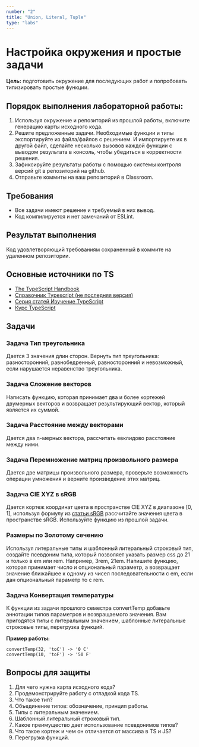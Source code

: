 ```yaml
---
number: "2"
title: "Union, Literal, Tuple"
type: "labs"
---
```


# Настройка окружения и простые задачи

**Цель:** подготовить окружение для последующих работ и попробовать типизировать простые функции.

## Порядок выполнения лабораторной работы:

1. Используя окружение и репозиторий из прошлой работы, включите генерацию карты исходного кода.
1. Решите предложенные задачи. Необходимые функции и типы экспортируйте из файла/файлов с решением. И импортируете их в другой файл, сделайте несколько вызовов каждой функции с выводом результата в консоль, чтобы убедиться в корректности решения.
1. Зафиксируйте результаты работы с помощью системы контроля версий git в репозиторий на github.
1. Отправьте коммиты на ваш репозиторий в Classroom.

## Требования

- Все задачи имеют решение и требуемый в них вывод.
- Код компилируется и нет замечаний от ESLint.

## Результат выполнения

Код удовлетворяющий требованиям сохраненный в коммите на удаленном репозитории.

## Основные источники по TS

- [The TypeScript Handbook](https://www.typescriptlang.org/docs/handbook/intro.html)
- [Справочник Typescript (не последняя версия)](https://scriptdev.ru/)
- [Серия статей Изучение TypeScript](https://habr.com/ru/articles/663964/)
- [Курс TypeScript](https://code-basics.com/ru/languages/typescript)

## Задачи

### Задача Тип треугольника

Дается 3 значения длин сторон. Вернуть тип треугольника: разносторонний, равнобедренный, равносторонний и невозможный, если нарушается неравенство треугольника.

### Задача Сложение векторов

Написать функцию, которая принимает два и более кортежей двумерных векторов и возвращает результирующий вектор, который является их суммой.

### Задача Расстояние между векторами

Дается два n-мерных вектора, рассчитать евклидово расстояние между ними.

### Задача Перемножение матриц произвольного размера

Дается две матрицы произвольного размера, проверьте возможность операции умножения и верните произведение этих матриц.

### Задача CIE XYZ в sRGB

Дается кортеж координат цвета в пространстве CIE XYZ в диапазоне [0, 1], используя формулу из [статьи sRGB](https://ru.wikipedia.org/wiki/SRGB) рассчитайте значения цвета в пространстве sRGB. Используйте функцию из прошлой задачи.

### Размеры по Золотому сечению

Используя литеральные типы и шаблонный литеральный строковый тип, создайте псевдоним типа, который позволяет указать размер css до 21 и только в em или rem. Например, 3rem, 21em. Напишите функцию, которая принимает число и опциональный параметр, а возвращает значение ближайшее к одному из чисел последовательности с em, если дан опциональный параметр то с rem.

### Задача Конвертация температуры

К функции из задачи прошлого семестра convertTemp добавьте аннотации типов параметров и возвращаемого значения. Вам пригодятся типы с литеральным значением, шаблонные литеральные строковые типы, перегрузка функций.

**Пример работы:**

```
convertTemp(32, 'toC') -> '0 C'
convertTemp(10, 'toF') -> '50 F'
```

## Вопросы для защиты

1. Для чего нужна карта исходного кода?
1. Продемонстрируйте работу с отладкой кода TS.
1. Что такое тип?
1. Объединение типов: обозначение, принцип работы.
1. Типы с литеральным значением.
1. Шаблонный литеральный строковый тип.
1. Какое преимущество дает использование псевдонимов типов?
1. Что такое кортеж и чем он отличается от массива в TS и JS?
1. Перегрузка функций.
